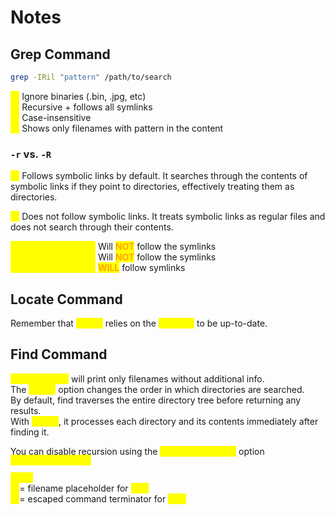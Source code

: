 # Notes

## Grep Command

```bash
grep -IRil "pattern" /path/to/search
```

<mark style="color:yellow;">`-I`</mark> Ignore binaries (.bin, .jpg, etc)\
<mark style="color:yellow;">`-R`</mark> Recursive + follows all symlinks\
<mark style="color:yellow;">`-i`</mark> Case-insensitive\
<mark style="color:yellow;">`-l`</mark> Shows only filenames with pattern in the content

### `-r` vs. `-R`

<mark style="color:yellow;">`-r`</mark>  Follows symbolic links by default. It searches through the contents of symbolic links if they point to directories, effectively treating them as directories.

<mark style="color:yellow;">`-R`</mark> Does not follow symbolic links. It treats symbolic links as regular files and does not search through their contents.

<mark style="color:yellow;">`grep -r [pattern] .`</mark> Will <mark style="color:orange;">**NOT**</mark> follow the symlinks\
<mark style="color:yellow;">`grep -R [pattern] .`</mark> Will <mark style="color:orange;">**NOT**</mark> follow the symlinks\
<mark style="color:yellow;">`grep -r [pattern] *`</mark> <mark style="color:orange;">**WILL**</mark> follow symlinks



## Locate Command&#x20;

Remember that <mark style="color:yellow;">`locate`</mark> relies on the <mark style="color:yellow;">`updatedb`</mark> to be up-to-date.



## Find Command

<mark style="color:yellow;">`find . -print`</mark> will print only filenames without additional info. \
The <mark style="color:yellow;">`-depth`</mark> option changes the order in which directories are searched. \
By default, find traverses the entire directory tree before returning any results. \
With <mark style="color:yellow;">`-depth`</mark>, it processes each directory and its contents immediately after finding it.

You can disable recursion using the <mark style="color:yellow;">`-maxdepth <depth>`</mark> option\
<mark style="color:yellow;">`find . -maxdepth 1`</mark>

<mark style="color:yellow;">`-exec`</mark>\
<mark style="color:yellow;">`{}`</mark>= filename placeholder for <mark style="color:yellow;">`exec`</mark>\
<mark style="color:yellow;">`\;`</mark>= escaped command terminator for <mark style="color:yellow;">`exec`</mark>



